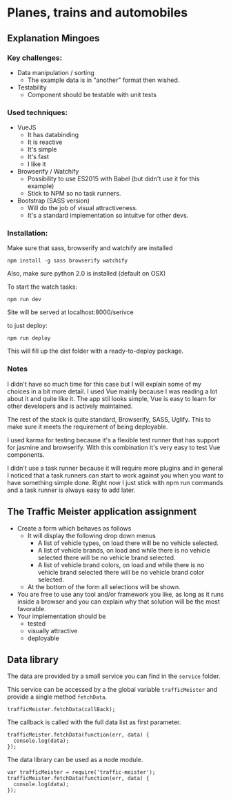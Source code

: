 # Planes, trains and automobiles

## Explanation Mingoes
### Key challenges:
- Data manipulation / sorting
    - The example data is in "another" format then wished.
- Testability
    - Component should be testable with unit tests

### Used techniques: 
  - VueJS
      - It has databinding
      - It is reactive
      - It's simple
      - It's fast
      - I like it
  - Browserify / Watchify
      - Possibility to use ES2015 with Babel (but didn't use it for this example)
      - Stick to NPM so no task runners.
  - Bootstrap (SASS version)
      - Will do the job of visual attractiveness.
      - It's a standard implementation so intuitve for other devs.

### Installation:

Make sure that sass, browserify and watchify are installed
```
npm install -g sass browserify watchify
```
Also, make sure python 2.0 is installed (default on OSX)

To start the watch tasks:

```
npm run dev
```
Site will be served at localhost:8000/serivce

to just deploy:

```
npm run deploy
```

This will fill up the dist folder with a ready-to-deploy package.

### Notes
I didn't have so much time for this case but I will explain some of my choices in a bit more detail. I used Vue mainly because I was reading a lot about it and quite like it. The app stil looks simple, Vue is easy to learn for other developers and is actively maintained.

The rest of the stack is quite standard, Browserify, SASS, Uglify. This to make sure it meets the requirement of being deployable.  

I used karma for testing because it's a flexible test runner that has support for jasmine and browserify. With this combination it's very easy to test Vue components.

I didn't use a task runner because it will require more plugins and in general I noticed that a task runners can start to work against you when you want to have something simple done. Right now I just stick with npm run commands and a task runner is always easy to add later.

## The Traffic Meister application assignment

 - Create a form which behaves as follows
    - It will display the following drop down menus
        - A list of vehicle types, on load there will be no vehicle selected.
        - A list of vehicle brands, on load and while there is no vehicle selected there will be no vehicle brand selected.
        - A list of vehicle brand colors, on load and while there is no vehicle brand selected there will be no vehicle brand color selected.
    - At the bottom of the form all selections will be shown.
  - You are free to use any tool and/or framework you like, as long as it runs inside a browser and you can explain why that solution will be the most favorable.
  - Your implementation should be
      - tested
      - visually attractive
      - deployable


## Data library

The data are provided by a small service you can find in the `service` folder.

This service can be accessed by a the global variable `trafficMeister` and provide a single method `fetchData`.

```
trafficMeister.fetchData(callBack);
```

The callback is called with the full data list as first parameter.

```
trafficMeister.fetchData(function(err, data) {
  console.log(data);
});
```

The data library can be used as a node module.

```
var trafficMeister = require('traffic-meister');
trafficMeister.fetchData(function(err, data) {
  console.log(data);
});
```
